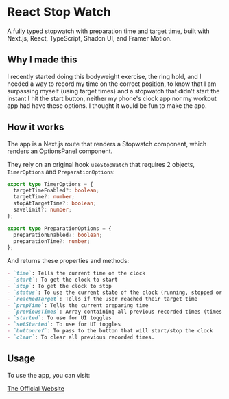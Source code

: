 # React Stop Watch

A fully typed stopwatch with preparation time and target time, built with Next.js, React, TypeScript, Shadcn UI, and Framer Motion.

## Why I made this

I recently started doing this bodyweight exercise, the ring hold, and I needed a way to record my time on the correct position, to know that I am surpassing myself (using target times) and a stopwatch that didn't start the instant I hit the start button, neither my phone's clock app nor my workout app had have these options. I thought it would be fun to make the app.

## How it works

The app is a Next.js route that renders a Stopwatch component, which renders an OptionsPanel component.

They rely on an original hook `useStopWatch` that requires 2 objects, `TimerOptions` and `PreparationOptions`:

```typescript
export type TimerOptions = {
  targetTimeEnabled?: boolean;
  targetTime?: number;
  stopAtTargetTime?: boolean;
  savelimit?: number;
};

export type PreparationOptions = {
  preparationEnabled?: boolean;
  preparationTime?: number;
};
```

And returns these properties and methods:

```markdown
- `time`: Tells the current time on the clock
- `start`: To get the clock to start
- `stop`: To get the clock to stop
- `status`: To use the current state of the clock (running, stopped or preparing)
- `reachedTarget`: Tells if the user reached their target time
- `prepTime`: Tells the current preparing time
- `previousTimes`: Array containing all previous recorded times (times stopped at 0 are not recorded)
- `started`: To use for UI toggles
- `setStarted`: To use for UI toggles
- `buttonref`: To pass to the button that will start/stop the clock
- `clear`: To clear all previous recorded times.
```

## Usage

To use the app, you can visit:

[The Official Website](https://react-stop-watch-ecru.vercel.app/)